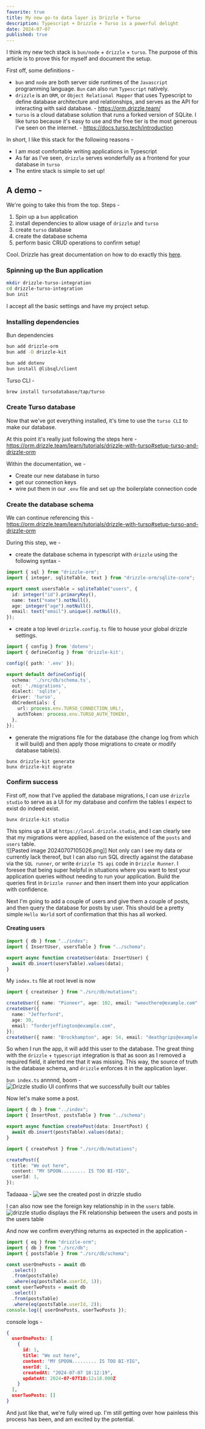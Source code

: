 ```yaml
---
favorite: true
title: My new go-to data layer is Drizzle + Turso
description: Typescript + Drizzle + Turso is a powerful delight
date: 2024-07-07
published: true
---
```


I think my new tech stack is `bun/node` + `drizzle` + `turso`. The purpose of this article is to prove this for myself and document the setup. 

First off, some definitions - 
- `bun` and `node` are both server side runtimes of the `Javascript` programming language. `Bun` can also run `Typescript` natively. 
- `drizzle` is an `ORM`, or `Object Relational Mapper` that uses Typescript to define database architecture and relationships, and serves as the API for interacting with said database. - https://orm.drizzle.team/
- `turso` is a cloud database solution that runs a forked version of SQLite. I like turso because it's easy to use and the free tier is the most generous I've seen on the internet. - https://docs.turso.tech/introduction

In short, I like this stack for the following reasons - 
- I am most comfortable writing applications in Typescript 
- As far as I've seen, `drizzle` serves wonderfully as a frontend for your database in `turso`
- The entire stack is simple to set up! 

## A demo - 
We're going to take this from the top. 
Steps - 
1. Spin up a `bun` application 
2. install dependencies to allow usage of `drizzle` and `turso`
3. create `turso` database
4. create the database schema 
5. perform basic CRUD operations to confirm setup! 

Cool. 
Drizzle has great documentation on how to do exactly this [here](https://orm.drizzle.team/learn/tutorials/drizzle-with-turso).  
### Spinning up the Bun application

```zsh
mkdir drizzle-turso-integration 
cd drizzle-turso-integration
bun init
```

I accept all the basic settings and have my project setup. 

### Installing dependencies

Bun dependencies 
```bash
bun add drizzle-orm
bun add -D drizzle-kit

bun add dotenv
bun install @libsql/client
```

Turso CLI - 
````bash
brew install tursodatabase/tap/turso
````
### Create Turso database
Now that we've got everything installed, it's time to use the `turso CLI` to make our database. 

At this point it's really just following the steps here - 
https://orm.drizzle.team/learn/tutorials/drizzle-with-turso#setup-turso-and-drizzle-orm

Within the documentation, we - 
- Create our new database in turso 
- get our connection keys 
- wire put them in our `.env` file and set up the boilerplate connection code

### Create the database schema
We can continue referencing this - https://orm.drizzle.team/learn/tutorials/drizzle-with-turso#setup-turso-and-drizzle-orm

During this step, we - 
- create the database schema in typescript with `drizzle` using the following syntax - 
```typescript
import { sql } from "drizzle-orm";
import { integer, sqliteTable, text } from "drizzle-orm/sqlite-core";

export const usersTable = sqliteTable("users", {
  id: integer("id").primaryKey(),
  name: text("name").notNull(),
  age: integer("age").notNull(),
  email: text("email").unique().notNull(),
});
```
- create a top level `drizzle.config.ts` file to house your global drizzle settings. 
```typescript
import { config } from 'dotenv';
import { defineConfig } from 'drizzle-kit';

config({ path: '.env' });

export default defineConfig({
  schema: './src/db/schema.ts',
  out: './migrations',
  dialect: 'sqlite',
  driver: 'turso',
  dbCredentials: {
    url: process.env.TURSO_CONNECTION_URL!,
    authToken: process.env.TURSO_AUTH_TOKEN!,
  },
});

```
- generate the migrations file for the database (the change log from which it will build) and then apply those migrations to create or modify database table(s). 
```
bunx drizzle-kit generate
bunx drizzle-kit migrate
```

### Confirm success
First off, now that I've applied the database migrations, I can use `drizzle studio` to serve as a UI for my database and confirm the tables I expect to exist do indeed exist. 

`bunx drizzle-kit studio`

This spins up a UI at `https://local.drizzle.studio`, and I can clearly see that my migrations were applied, based on the existence of the `posts` and `users` table.  
![[Pasted image 20240707105026.png]]
Not only can I see my data or currently lack thereof, but I can also run SQL directly against the database via the `SQL runner`, or write `drizzle TS api` code in `Drizzle Runner`. I foresee that being super helpful in situations where you want to test your application queries without needing to run your application. Build the queries first in `Drizzle runner` and then insert them into your application with confidence. 

Next I'm going to add a couple of users and give them a couple of posts, and then query the database for posts by user. This should be a pretty simple `Hello World` sort of confirmation that this has all worked. 

#### Creating users
```typescript
import { db } from "../index";
import { InsertUser, usersTable } from "../schema";

export async function createUser(data: InsertUser) {
  await db.insert(usersTable).values(data);
}
```

My `index.ts` file at root level is now 
```typescript
import { createUser } from "./src/db/mutations";

createUser({ name: "Pioneer", age: 102, email: "weouthere@example.com" });
createUser({
  name: "Jefferford",
  age: 39,
  email: "forderjeffington@example.com",
});
createUser({ name: "Brockhampton", age: 54, email: "deathgrips@example.com" });
```

So when I run the app, it will add this user to the database. The great thing with the `drizzle` + `typescript` integration is that as soon as I removed a required field, it alerted me that it was missing. This way, the source of truth is the database schema, and `drizzle` enforces it in the application layer. 

`bun index.ts`
annnnd, boom - 
![Drizzle studio UI confirms that we successfully built our tables](https://ihkgojiseqpwinwdowvm.supabase.co/storage/v1/object/public/natespilmanblog/2024-07-07-turso-drizzle-integration/drizzle-studio-first-look.png)

Now let's make some a post.

```typescript
import { db } from "../index";
import { InsertPost, postsTable } from "../schema";

export async function createPost(data: InsertPost) {
  await db.insert(postsTable).values(data);
}
```

```typescript
import { createPost } from "./src/db/mutations";

createPost({
  title: "We out here",
  content: "MY SPOON......... IS TOO BI-YIG",
  userId: 1,
});
```

Tadaaaa - 
![we see the created post in drizzle studio](https://ihkgojiseqpwinwdowvm.supabase.co/storage/v1/object/public/natespilmanblog/2024-07-07-turso-drizzle-integration/drizzle-post-created.png)

I can also now see the foreign key relationship in in the `users` table. 
![drizzle studio displays the FK relationship between the users and posts in the users table](https://ihkgojiseqpwinwdowvm.supabase.co/storage/v1/object/public/natespilmanblog/2024-07-07-turso-drizzle-integration/drizzle-fk-relationship.png)


And now we confirm everything returns as expected in the application - 
```typescript
import { eq } from "drizzle-orm";
import { db } from "./src/db";
import { postsTable } from "./src/db/schema";

const userOnePosts = await db
  .select()
  .from(postsTable)
  .where(eq(postsTable.userId, 1));
const userTwoPosts = await db
  .select()
  .from(postsTable)
  .where(eq(postsTable.userId, 2));
console.log({ userOnePosts, userTwoPosts });

```

console logs - 
```json
{
  userOnePosts: [
    {
      id: 1,
      title: "We out here",
      content: "MY SPOON......... IS TOO BI-YIG",
      userId: 1,
      createdAt: "2024-07-07 18:12:19",
      updateAt: 2024-07-07T18:12:18.000Z
    }
  ],
  userTwoPosts: []
}
```

And just like that, we're fully wired up. I'm still getting over how painless this process has been, and am excited by the potential. 

